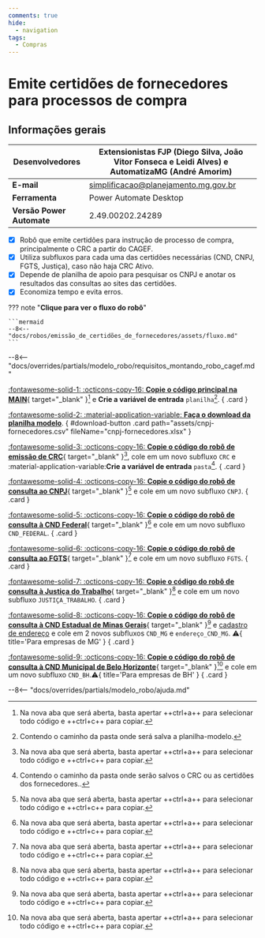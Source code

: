 ```yaml
---
comments: true
hide:
  - navigation
tags:
  - Compras
---
```


# Emite certidões de fornecedores para processos de compra


## Informações gerais

| **Desenvolvedores**| Extensionistas FJP (Diego Silva, João Vitor Fonseca e Leidi Alves) e AutomatizaMG (André Amorim)  |
| ----------- | ------------------------------------ |
| **E-mail**       | simplificacao@planejamento.mg.gov.br|
| **Ferramenta**    | Power Automate Desktop |
| **Versão Power Automate**    | 2.49.00202.24289 |

- [x] Robô que emite certidões para instrução de processo de compra, principalmente o CRC a partir do CAGEF.
- [x] Utiliza subfluxos para cada uma das certidões necessárias (CND, CNPJ, FGTS, Justiça), caso não haja CRC Ativo.
- [x] Depende de planilha de apoio para pesquisar os CNPJ e anotar os resultados das consultas ao sites das certidões.
- [x] Economiza tempo e evita erros.

??? note "**Clique para ver o fluxo do robô**"

    ```mermaid
    --8<-- "docs/robos/emissão_de_certidões_de_fornecedores/assets/fluxo.md"
    ```

--8<-- "docs/overrides/partials/modelo_robo/requisitos_montando_robo_cagef.md"

<div class="grid" markdown>

[:fontawesome-solid-1: :octicons-copy-16: __Copie o código principal na MAIN__](https://raw.githubusercontent.com/automatiza-mg/biblioteca-de-robos/refs/heads/main/robos/site/certidoes-fornecedores-main.txt){ target="_blank" }[^1] e __Crie a variável de entrada__ `planilha`[^2].
{ .card }

[:fontawesome-solid-2: :material-application-variable: __Faça o download da planilha modelo__](javascript:void(0);).
{ #download-button .card path="assets/cnpj-fornecedores.csv" fileName="cnpj-fornecedores.xlsx" }


[:fontawesome-solid-3: :octicons-copy-16: __Copie o código do robô de emissão de CRC__](https://raw.githubusercontent.com/automatiza-mg/biblioteca-de-robos/refs/heads/main/robos/site/crc-cagef.txt){ target="_blank" }[^1], cole em um novo subfluxo `CRC` e :material-application-variable:__Crie a variável de entrada__ `pasta`[^3].
{ .card }

[:fontawesome-solid-4: :octicons-copy-16: __Copie o código do robô de consulta ao CNPJ__](https://raw.githubusercontent.com/automatiza-mg/biblioteca-de-robos/refs/heads/main/robos/site/consulta-cnpj.txt){ target="_blank" }[^1] e cole em um novo subfluxo `CNPJ`.
{ .card }

[:fontawesome-solid-5: :octicons-copy-16: __Copie o código do robô de consulta à CND Federal__](https://raw.githubusercontent.com/automatiza-mg/biblioteca-de-robos/refs/heads/main/robos/site/cnd-federal.txt){ target="_blank" }[^1] e cole em um novo subfluxo `CND_FEDERAL`.
{ .card }

[:fontawesome-solid-6: :octicons-copy-16: __Copie o código do robô de consulta ao FGTS__](https://raw.githubusercontent.com/automatiza-mg/biblioteca-de-robos/refs/heads/main/robos/site/consulta_fgts.txt){ target="_blank" }[^1] e cole em um novo subfluxo `FGTS`.
{ .card }

[:fontawesome-solid-7: :octicons-copy-16: __Copie o código do robô de consulta à Justiça do Trabalho__](https://raw.githubusercontent.com/automatiza-mg/biblioteca-de-robos/refs/heads/main/robos/site/consulta_justi%C3%A7a_trabalho.txt){ target="_blank" }[^1] e cole em um novo subfluxo `JUSTIÇA_TRABALHO`.
{ .card }

[:fontawesome-solid-8: :octicons-copy-16: __Copie o código do robô de consulta à CND Estadual de Minas Gerais__](https://raw.githubusercontent.com/automatiza-mg/biblioteca-de-robos/refs/heads/main/robos/site/cnd-mg-siare.txt){ target="_blank" }[^1] e [cadastro de endereço](https://raw.githubusercontent.com/automatiza-mg/biblioteca-de-robos/refs/heads/main/robos/site/endere%C3%A7o-siare.txt) e cole em 2 novos subfluxos `CND_MG` e `endereço_CND_MG`. :warning:{ title='Para empresas de MG' }
{ .card }

[:fontawesome-solid-9: :octicons-copy-16: __Copie o código do robô de consulta à CND Municipal de Belo Horizonte__](https://raw.githubusercontent.com/automatiza-mg/biblioteca-de-robos/refs/heads/main/robos/site/cnd-pbh.txt){ target="_blank" }[^1] e cole em um novo subfluxo `CND_BH`.:warning:{ title='Para empresas de BH' }
{ .card }

</div>

--8<-- "docs/overrides/partials/modelo_robo/ajuda.md"

[^1]: Na nova aba que será aberta, basta apertar ++ctrl+a++ para selecionar todo código e ++ctrl+c++ para copiar.
[^2]: Contendo o caminho da pasta onde será salva a planilha-modelo.
[^3]: Contendo o caminho da pasta onde serão salvos o CRC ou as certidões dos fornecedores..

